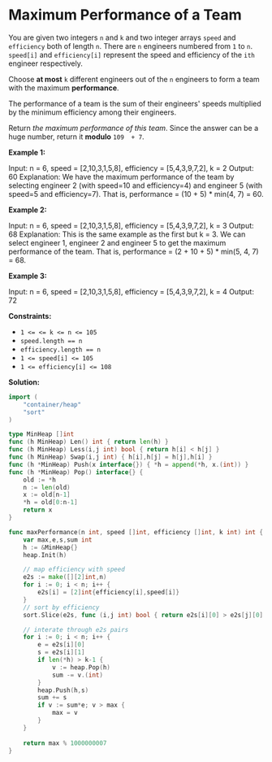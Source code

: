 # Maximum Performance of a Team

You are given two integers  `n`  and  `k`  and two integer arrays  `speed`  and  `efficiency`  both of length  `n`. There are  `n`  engineers numbered from  `1`  to  `n`.  `speed[i]`  and  `efficiency[i]`  represent the speed and efficiency of the  `ith`  engineer respectively.

Choose  **at most**  `k`  different engineers out of the  `n`  engineers to form a team with the maximum  **performance**.

The performance of a team is the sum of their engineers' speeds multiplied by the minimum efficiency among their engineers.

Return  _the maximum performance of this team_. Since the answer can be a huge number, return it  **modulo**  `109  + 7`.

**Example 1:**

Input: n = 6, speed = [2,10,3,1,5,8], efficiency = [5,4,3,9,7,2], k = 2
Output: 60
Explanation: 
We have the maximum performance of the team by selecting engineer 2 (with speed=10 and efficiency=4) and engineer 5 (with speed=5 and efficiency=7). That is, performance = (10 + 5) * min(4, 7) = 60.

**Example 2:**

Input: n = 6, speed = [2,10,3,1,5,8], efficiency = [5,4,3,9,7,2], k = 3
Output: 68
Explanation: This is the same example as the first but k = 3. We can select engineer 1, engineer 2 and engineer 5 to get the maximum performance of the team. That is, performance = (2 + 10 + 5) * min(5, 4, 7) = 68.

**Example 3:**

Input: n = 6, speed = [2,10,3,1,5,8], efficiency = [5,4,3,9,7,2], k = 4
Output: 72

**Constraints:**

-   `1 <= <= k <= n <= 105`
-   `speed.length == n`
-   `efficiency.length == n`
-   `1 <= speed[i] <= 105`
-   `1 <= efficiency[i] <= 108`

**Solution:**

```go
import (
    "container/heap"
    "sort"
)

type MinHeap []int
func (h MinHeap) Len() int { return len(h) }
func (h MinHeap) Less(i,j int) bool { return h[i] < h[j] }
func (h MinHeap) Swap(i,j int) { h[i],h[j] = h[j],h[i] }
func (h *MinHeap) Push(x interface{}) { *h = append(*h, x.(int)) }
func (h *MinHeap) Pop() interface{} {
    old := *h
    n := len(old)
    x := old[n-1]
    *h = old[0:n-1]
    return x
}

func maxPerformance(n int, speed []int, efficiency []int, k int) int {
    var max,e,s,sum int
    h := &MinHeap{}
    heap.Init(h)

    // map efficiency with speed
    e2s := make([][2]int,n)
    for i := 0; i < n; i++ {
        e2s[i] = [2]int{efficiency[i],speed[i]}
    }
    // sort by efficiency
    sort.Slice(e2s, func (i,j int) bool { return e2s[i][0] > e2s[j][0] })

    // interate through e2s pairs
    for i := 0; i < n; i++ {
        e = e2s[i][0]
        s = e2s[i][1]
        if len(*h) > k-1 {
            v := heap.Pop(h)
            sum -= v.(int)
        }
        heap.Push(h,s)
        sum += s
        if v := sum*e; v > max {
            max = v
        }
    }
    
    return max % 1000000007
}
```